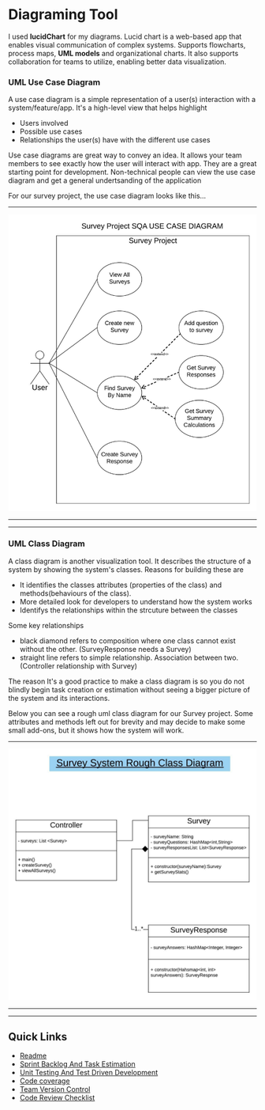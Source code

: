 # Diagraming Tool

I used **lucidChart** for my diagrams. Lucid chart is a web-based app that enables visual communication of complex systems.
Supports flowcharts, process maps, **UML models** and organizational charts.
It also supports collaboration for teams to utilize, enabling better data visualization.

### UML Use Case Diagram

A use case diagram is a simple representation of a user(s) interaction with a system/feature/app.
It's a high-level view that helps highlight

- Users involved
- Possible use cases
- Relationships the user(s) have with the different use cases

Use case diagrams are great way to convey an idea. It allows your team members to see exactly how the user will interact with app.
They are a great starting point for development.
Non-technical people can view the use case diagram and get a general undertsanding of the application

For our survey project, the use case diagram looks like this...

---

<p align="center">
<img src="images/SurveyUseCaseDiagram.jpeg" alt="Survey use case diagram" width="700">
</p>

---

---

### UML Class Diagram

A class diagram is another visualization tool. It describes the structure of a system by showing the system's classes.
Reasons for building these are

- It identifies the classes attributes (properties of the class) and methods(behaviours of the class).
- More detailed look for developers to understand how the system works
- Identifys the relationships within the strcuture between the classes

Some key relationships

- black diamond refers to composition where one class cannot exist without the other. (SurveyResponse needs a Survey)
- straight line refers to simple relationship. Association between two. (Controller relationship with Survey)

The reason It's a good practice to make a class diagram is so you do not blindly begin task creation or estimation without seeing a bigger picture of the system and its interactions.

Below you can see a rough uml class diagram for our Survey project. Some attributes and methods left out for brevity and may decide to make some small add-ons, but it shows how the system will work.

---

<p align="center">
<img src="images/SurveyClassDiagram.jpeg" alt="Survey use case diagram" width="700">
</p>

---

---

## Quick Links

- [Readme](../README.md)
- [Sprint Backlog And Task Estimation](SprintBacklogAndTaskEstimation.md)
- [Unit Testing And Test Driven Development](UnitTestingAndTestDrivenDevelopment.md)
- [Code coverage](CodeCoverage.md)
- [Team Version Control](TeamVersionControl.md)
- [Code Review Checklist](CodeReviewChecklist.md)
